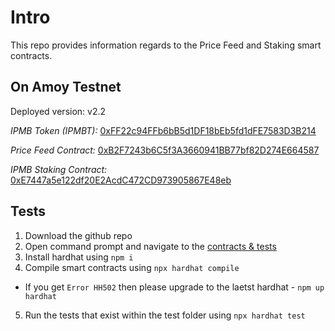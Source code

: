 # Intro

This repo provides information regards to the Price Feed and Staking smart contracts.


## On Amoy Testnet

Deployed version: v2.2

*IPMB Token (IPMBT):* [0xFF22c94FFb6bB5d1DF18bEb5fd1dFE7583D3B214](https://www.oklink.com/amoy/address/0xFF22c94FFb6bB5d1DF18bEb5fd1dFE7583D3B214)

*Price Feed Contract:* [0xB2F7243b6C5f3A3660941BB77bf82D274E664587](https://www.oklink.com/amoy/address/0xB2F7243b6C5f3A3660941BB77bf82D274E664587)

*IPMB Staking Contract:* [0xE7447a5e122df20E2AcdC472CD973905867E48eb](https://www.oklink.com/amoy/address/0xE7447a5e122df20E2AcdC472CD973905867E48eb)

## Tests

1. Download the github repo
2. Open command prompt and navigate to the [contracts & tests](https://github.com/IpmbOfficial/IPMB-staking-contracts/tree/main/contracts-tests)
3. Install hardhat using `npm i`
4. Compile smart contracts using `npx hardhat compile`
  - If you get `Error HH502` then please upgrade to the laetst hardhat - `npm up hardhat`
5. Run the tests that exist within the test folder using `npx hardhat test`
